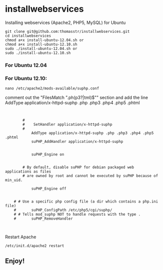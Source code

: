 installwebservices
==================

Installing webservices (Apache2, PHP5, MySQL) for Ubuntu

<pre>
<code>git clone git@github.com:thomasstr/installwebservices.git
cd installwebservices
chmod a+x install-ubuntu-12.04.sh or
chmod a+x install-ubuntu-12.10.sh
sudo ./install-ubuntu-12.04.sh or
sudo ./install-ubuntu-12.10.sh</code>
</pre>


<h3>For Ubuntu 12.04</h3>


<h3>For Ubuntu 12.10:</h3>

<code>nano /etc/apache2/mods-available/suphp.conf</code>

comment out the "FilesMatch "\.ph(p3?|tml)$"" section and add the line AddType application/x-httpd-suphp .php .php3 .php4 .php5 .phtml

<pre>
<code>	
	<IfModule mod_suphp.c>
	    #<FilesMatch "\.ph(p3?|tml)$">
	    #    SetHandler application/x-httpd-suphp
	    #</FilesMatch>
	        AddType application/x-httpd-suphp .php .php3 .php4 .php5 .phtml
	        suPHP_AddHandler application/x-httpd-suphp

	    <Directory />
	        suPHP_Engine on
	    </Directory>

	    # By default, disable suPHP for debian packaged web applications as files
	    # are owned by root and cannot be executed by suPHP because of min_uid.
	    <Directory /usr/share>
	        suPHP_Engine off
	    </Directory>

	# # Use a specific php config file (a dir which contains a php.ini file)
	#       suPHP_ConfigPath /etc/php5/cgi/suphp/
	# # Tells mod_suphp NOT to handle requests with the type <mime-type>.
	#       suPHP_RemoveHandler <mime-type>
	</IfModule>
</code>
</pre>

Restart Apache

<code>/etc/init.d/apache2 restart</code>


<h2>Enjoy!</h2>
